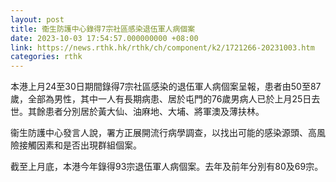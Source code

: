 ```yaml
---
layout: post
title: 衞生防護中心錄得7宗社區感染退伍軍人病個案
date: 2023-10-03 17:54:57.000000000 +08:00
link: https://news.rthk.hk/rthk/ch/component/k2/1721266-20231003.htm
categories: rthk
---
```


本港上月24至30日期間錄得7宗社區感染的退伍軍人病個案呈報，患者由50至87歲，全部為男性，其中一人有長期病患、居於屯門的76歲男病人已於上月25日去世。其餘患者分別居於黃大仙、油麻地、大埔、將軍澳及薄扶林。

衞生防護中心發言人說，署方正展開流行病學調查，以找出可能的感染源頭、高風險接觸因素和是否出現群組個案。

截至上月底，本港今年錄得93宗退伍軍人病個案。去年及前年分別有80及69宗。
